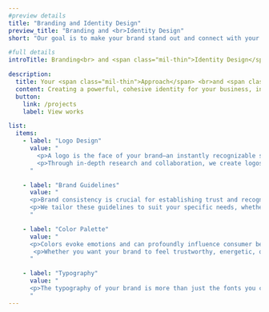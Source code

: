 ```yaml
---
#preview details
title: "Branding and Identity Design"
preview_title: "Branding and <br>Identity Design"
short: "Our goal is to make your brand stand out and connect with your audience on a deeper level."

#full details
introTitle: Branding<br> and <span class="mil-thin">Identity Design</span>

description:
  title: Your <span class="mil-thin">Approach</span> <br>and <span class="mil-thin">Work Specifics</span>
  content: Creating a powerful, cohesive identity for your business, including logo design, brand voice, visual identity, and overall personality. Our goal is to make your brand stand out and connect with your audience on a deeper level.
  button:
    link: /projects
    label: View works

list:
  items:
    - label: "Logo Design"
      value: "
        <p>A logo is the face of your brand—an instantly recognizable symbol that communicates your brand’s values, personality, and purpose. We specialize in designing logos that are not only aesthetically pleasing but also timeless and adaptable across various mediums. Whether you need something sleek and modern or bold and iconic, we ensure your logo resonates with your target audience and leaves a lasting impression.</p>
        <p>Through in-depth research and collaboration, we create logos that embody the essence of your business. From sketches to final digital versions, we consider every aspect, including color, typography, and scalability, to deliver a logo that works seamlessly across digital and print platforms.</p>
      "

    - label: "Brand Guidelines"
      value: "
      <p>Brand consistency is crucial for establishing trust and recognition. Our brand guidelines provide you with a detailed roadmap for how your brand should be presented across all touchpoints. This includes the use of logos, fonts, color schemes, and even tone of voice. These guidelines ensure that your brand maintains a cohesive look and feel, no matter where it appears or who is creating the content.</p>
      <p>We tailor these guidelines to suit your specific needs, whether you're a startup or an established business. By defining these parameters, we help protect the integrity of your brand as it grows and expands across different platforms and marketing channels.</p>
      "

    - label: "Color Palette"
      value: "
      <p>Colors evoke emotions and can profoundly influence consumer behavior. We develop color palettes that not only align with your brand values but also appeal to your audience’s psychological triggers. Each color is carefully selected to create harmony and to visually distinguish your brand in the marketplace.</p>
       <p>Whether you want your brand to feel trustworthy, energetic, or luxurious, the right combination of colors can convey these attributes. We explore a variety of shades, tints, and contrasts to establish a palette that enhances your brand’s visual identity and is versatile enough for all your marketing materials.</p>
      "

    - label: "Typography"
      value: "
      <p>The typography of your brand is more than just the fonts you choose—it’s a vital part of your identity. The right typography can make your brand appear professional, friendly, or even quirky, depending on your target audience. We meticulously select fonts that complement your brand's voice, ensuring they are both aesthetically pleasing and highly functional.</p><p>In addition to choosing primary and secondary fonts, we provide guidelines on font sizes, line spacing, and how these should be applied across different media. This creates a unified look that enhances readability and reinforces your brand identity at every interaction.</p>
      "
---
```

